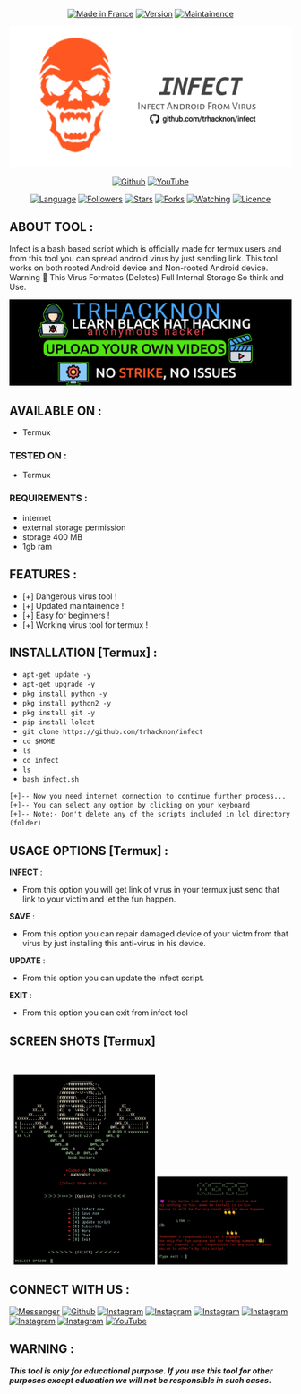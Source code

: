 <p align="center">
<a href="https://bit.ly/3bgtjYk"><img title="Made in France" src="https://img.shields.io/badge/Tool-Infect-green.svg"></a>
<a href="https://bit.ly/3bgtjYk"><img title="Version" src="https://img.shields.io/badge/Version-2.1-green.svg?style=flat-square"></a>
<a href="https://bit.ly/3bgtjYk"><img title="Maintainence" src="https://img.shields.io/badge/Maintained%3F-yes-green.svg"></a>
</p>
<p align="center">
<a href="https://bit.ly/3bgtjYk"><img title="infect" src="https://github.com/trhacknon/infect/blob/main/IMG_20220309_054010.jpg"></a>
</p>
<p align="center">
<a href="https://github.com/trhacknon"><img title="Github" src="https://img.shields.io/badge/trhacknon-brightgreen?style=for-the-badge&logo=github"></a>
<a href="http://memanon.ml/"><img title="YouTube" src="https://img.shields.io/badge/YouTube-trhacknon-red?style=for-the-badge&logo=Youtube"></a>
</p>
<p align="center">
<a href="https://github.com/"><img title="Language" src="https://img.shields.io/badge/Made%20with-Bash-1f425f.svg?v=103"></a>
<a href="https://github.com/trhacknon"><img title="Followers" src="https://img.shields.io/github/followers/trhacknon?color=blue&style=flat-square"></a>
<a href="https://github.com/trhacknon"><img title="Stars" src="https://img.shields.io/github/stars/trhacknon/infect?color=red&style=flat-square"></a>
<a href="https://github.com/trhacknon"><img title="Forks" src="https://img.shields.io/github/forks/trhacknon/infect?color=red&style=flat-square"></a>
<a href="https://github.com/trhacknon"><img title="Watching" src="https://img.shields.io/github/watchers/trhacknon/infect?label=Watchers&color=blue&style=flat-square"></a>
<a href="https://github.com/trhacknon"><img title="Licence" src="https://img.shields.io/badge/License-MIT-blue.svg"></a>
</p>

## ABOUT TOOL :

Infect is a bash based script which is officially made for termux users and from this tool you can spread android virus by just sending link. This tool works on both rooted Android device and Non-rooted Android device.
Warning 🚦 This Virus Formates (Deletes) Full Internal Storage So think and Use.
<p align="center"><a href="https://memanon.ml"><img title="Trhacknon Hackers" src="https://github.com/trhacknon/infect/blob/main/trhack.jpg"></a>
</p>

## AVAILABLE ON :

* Termux

### TESTED ON :

* Termux

### REQUIREMENTS :
* internet
* external storage permission
* storage 400 MB
* 1gb ram

## FEATURES :
* [+] Dangerous virus tool !
* [+] Updated maintainence !
* [+] Easy for beginners !
* [+] Working virus tool for termux !

## INSTALLATION [Termux] :

* `apt-get update -y`
* `apt-get upgrade -y`
* `pkg install python -y`
* `pkg install python2 -y`
* `pkg install git -y`
* `pip install lolcat`
* `git clone https://github.com/trhacknon/infect`
* `cd $HOME`
* `ls`
* `cd infect`
* `ls`
* `bash infect.sh`
```
[+]-- Now you need internet connection to continue further process...
[+]-- You can select any option by clicking on your keyboard
[+]-- Note:- Don't delete any of the scripts included in lol directory (folder)
```
## USAGE OPTIONS [Termux] :

__INFECT__ :
- From this option you will get link of virus in your termux just send that link to your victim and let the fun happen.

__SAVE__ :
- From this option you can repair damaged device of your victm from that virus by just installing this anti-virus in his device.

__UPDATE__ :
- From this option you can update the infect script.

__EXIT__ :
- From this option you can exit from infect tool 

## SCREEN SHOTS [Termux]

<br>
<p align="center">
<img width="50%" src="https://github.com/trhacknon/infect/blob/main/infectool.jpg"/>
<img width="46%" src="https://github.com/trhacknon/infect/blob/main/infectoo.jpg"/>
</p>


## CONNECT WITH US :

[![Messenger](https://img.shields.io/badge/Chat-Messenger-blue?style=for-the-badge&logo=messenger)](https://rebrand.ly/fbmsnger)
<a href="https://rebrand.ly/githubprof"><img title="Github" src="https://img.shields.io/badge/trhacknon-brightgreen?style=for-the-badge&logo=github"></a>
[![Instagram](https://img.shields.io/badge/INSTAGRAM-FOLLOW-red?style=for-the-badge&logo=instagram)](https://rebrand.ly/)
[![Instagram](https://img.shields.io/badge/WEBSITE-VISIT-yellow?style=for-the-badge&logo=blogger)](https://rebrand.ly/)
[![Instagram](https://img.shields.io/badge/LINKEDIN-CONNECT-red?style=for-the-badge&logo=linkedin)](https://rebrand.ly/)
[![Instagram](https://img.shields.io/badge/FACEBOOK-LIKE-red?style=for-the-badge&logo=facebook)](https://rebrand.ly/)
[![Instagram](https://img.shields.io/badge/TELEGRAM-CHANNEL-red?style=for-the-badge&logo=telegram)](https://rebrand.ly/)
[![Instagram](https://img.shields.io/badge/WHATSAPP-JOINGROUP-red?style=for-the-badge&logo=whatsapp)](https://rebrand.ly/)
<a href="https://memanon.ml"><img title="YouTube" src="https://img.shields.io/badge/YouTube-trhacknon Hackers-red?style=for-the-badge&logo=Youtube"></a>



## WARNING : 
***This tool is only for educational purpose. If you use this tool for other purposes except education we will not be responsible in such cases.***
